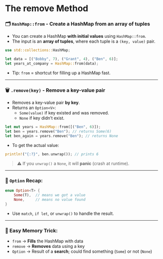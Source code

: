 # The remove Method


### 🗂️ `HashMap::from` - Create a HashMap from an array of tuples
- You can create a HashMap **with initial values** using `HashMap::from`.
- The input is an **array of tuples**, where each tuple is a `(key, value)` pair.

```rust
use std::collections::HashMap;

let data = [("Bobby", 7), ("Grant", 4), ("Ben", 6)];
let years_at_company = HashMap::from(data);
```

- Tip: `from` = shortcut for filling up a HashMap fast.

---

### 🗑️ `.remove(key)` - Remove a key-value pair
- Removes a key-value pair **by key**.
- Returns an `Option<V>`:
  - `Some(value)` if key existed and was removed.
  - `None` if key didn’t exist.

```rust
let mut years = HashMap::from([("Ben", 6)]);
let ben = years.remove("Ben"); // returns Some(6)
let ben_again = years.remove("Ben"); // returns None
```

- To get the actual value:
```rust
println!("{:?}", ben.unwrap()); // prints 6
```
> ⚠️ If you `unwrap()` a `None`, it will **panic** (crash at runtime).

---

### 🔁 `Option` Recap:
```rust
enum Option<T> {
    Some(T),  // means we got a value
    None,     // means no value found
}
```

- Use `match`, `if let`, or `unwrap()` to handle the result.

---

### 🧠 Easy Memory Trick:
- `from` → **Fills** the HashMap with data
- `remove` → **Removes** data using a key
- `Option` → Result of a **search**; could find something (`Some`) or not (`None`)

